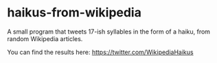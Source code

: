 # haikus-from-wikipedia
A small program that tweets 17-ish syllables in the form of a haiku, from random Wikipedia articles.

You can find the results here:
https://twitter.com/WikipediaHaikus
